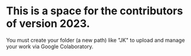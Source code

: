 # This is a space for the contributors of version 2023.

You must create your folder (a new path) like "JK" to upload and manage your work via Google Colaboratory.
